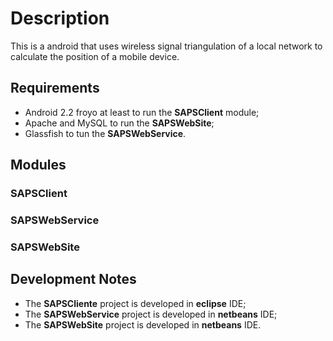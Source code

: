 # Description

This is a android that uses wireless signal triangulation of a local network to calculate the position of a mobile device.

## Requirements

* Android 2.2 froyo at least to run the **SAPSClient** module;
* Apache and MySQL to run the **SAPSWebSite**;
* Glassfish to tun the **SAPSWebService**.

## Modules

### SAPSClient


### SAPSWebService


### SAPSWebSite

 

## Development Notes

* The **SAPSCliente** project is developed in **eclipse** IDE;
* The **SAPSWebService** project is developed in **netbeans** IDE;
* The **SAPSWebSite** project is developed in **netbeans** IDE.
